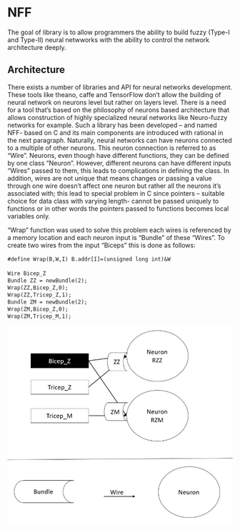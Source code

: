 # NFF

The goal of library is to allow programmers the ability to build fuzzy (Type-I and Type-II) neural netwworks with the ability to control the network architecture deeply.

## Architecture

There exists a number of libraries and API for neural networks development. These tools like theano, caffe and TensorFlow don’t allow the building of neural network on neurons level but rather on layers level. There is a need for a tool that’s based on the philosophy of neurons based architecture that allows construction of highly specialized neural networks like Neuro-fuzzy networks for example. Such a library has been developed – and named NFF- based on C and its main components are introduced with rational in the next paragraph. 
Naturally, neural networks can have neurons connected to a multiple of other neurons. This neuron connection is referred to as “Wire”. Neurons, even though have different functions, they can be defined by one class “Neuron”. However, different neurons can have different inputs “Wires” passed to them, this leads to complications in defining the class. In addition, wires are not unique that means changes or passing a value through one wire doesn’t affect one neuron but rather all the neurons it’s associated with; this lead to special problem in C since pointers – suitable choice for data class with varying length- cannot be passed uniquely to functions or in other words the pointers passed to functions becomes local variables only.

“Wrap” function was used to solve this problem each wires is referenced by a memory location and each neuron input is “Bundle” of these “Wires”.
To create two wires from the input “Biceps” this is done as follows:

```
#define Wrap(B,W,I) B.addr[I]=(unsigned long int)&W

Wire Bicep_Z
Bundle ZZ = newBundle(2);
Wrap(ZZ,Bicep_Z,0);
Wrap(ZZ,Tricep_Z,1);
Bundle ZM = newBundle(2);
Wrap(ZM,Bicep_Z,0);
Wrap(ZM,Tricep_M,1);
```

![alt text](https://github.com/MomenK/NFF/blob/Bundle/example.JPG)
